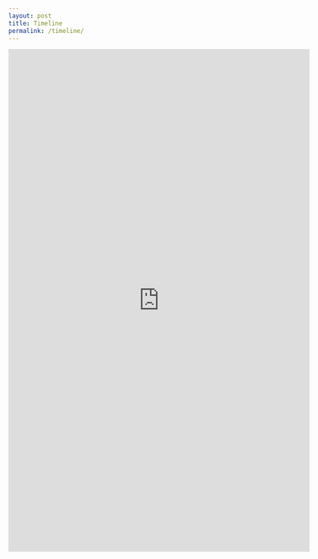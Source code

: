 ```yaml
---
layout: post
title: Timeline
permalink: /timeline/
---
```

<iframe src='https://cdn.knightlab.com/libs/timeline3/latest/embed/index.html?source=1N6eWbLBBWify2aoO5D2_J_bnEPpmQD-rB6KonY3Dk8A&font=Default&lang=en&initial_zoom=2&height=1000' width='600' height='1000' webkitallowfullscreen mozallowfullscreen allowfullscreen frameborder='0'></iframe>
